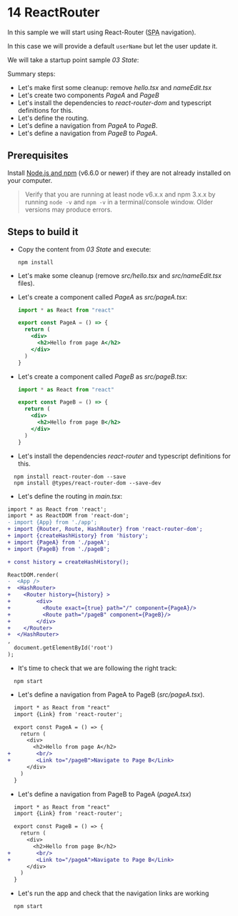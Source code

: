 # 14 ReactRouter

In this sample we will start using React-Router (<acronym title="Single Page Application">SPA</acronym> navigation).

In this case we will provide a default `userName` but let the user update
it.


We will take a startup point sample _03 State_:

Summary steps:

- Let's make first some cleanup: remove _hello.tsx_ and _nameEdit.tsx_
- Let's create two components _PageA_ and _PageB_
- Let's install the dependencies to _react-router-dom_ and typescript definitions for this.
- Let's define the routing.
- Let's define a navigation from _PageA_ to _PageB_.
- Let's define a navigation from _PageB_ to _PageA_.

## Prerequisites

Install [Node.js and npm](https://nodejs.org/en/) (v6.6.0 or newer) if they are not already installed on your computer.

> Verify that you are running at least node v6.x.x and npm 3.x.x by running `node -v` and `npm -v` in a terminal/console window. Older versions may produce errors.

## Steps to build it

- Copy the content from _03 State_ and execute:

  ```
  npm install
  ```

- Let's make some cleanup (remove _src/hello.tsx_ and _src/nameEdit.tsx_ files).

- Let's create a component called _PageA_ as _src/pageA.tsx_:

  ```jsx
  import * as React from "react"

  export const PageA = () => {
    return (
      <div>
        <h2>Hello from page A</h2>
      </div>
    )
  }
  ```

- Let's create a component called _PageB_ as _src/pageB.tsx_:

  ```jsx
  import * as React from "react"

  export const PageB = () => {
    return (
      <div>
        <h2>Hello from page B</h2>
      </div>
    )
  }
  ```

- Let's install the dependencies _react-router_ and typescript definitions for this.

```
  npm install react-router-dom --save
  npm install @types/react-router-dom --save-dev  
```

- Let's define the routing in _main.tsx_:

```diff
import * as React from 'react';
import * as ReactDOM from 'react-dom';
- import {App} from './app';
+ import {Router, Route, HashRouter} from 'react-router-dom';
+ import {createHashHistory} from 'history';
+ import {PageA} from './pageA';
+ import {PageB} from './pageB';

+ const history = createHashHistory();

ReactDOM.render(
-  <App />
+  <HashRouter>
+    <Router history={history} >    
+        <div>    
+          <Route exact={true} path="/" component={PageA}/>
+          <Route path="/pageB" component={PageB}/>
+        </div>
+    </Router>    
+  </HashRouter>
,
  document.getElementById('root')
);
```

- It's time to check that we are following the right track:

```
  npm start
```

- Let's define a navigation from PageA to PageB (_src/pageA.tsx_).

```diff
  import * as React from "react"
  import {Link} from 'react-router';

  export const PageA = () => {
    return (
      <div>
        <h2>Hello from page A</h2>
+        <br/>
+        <Link to="/pageB">Navigate to Page B</Link>
      </div>
    )
  }
```

- Let's define a navigation from PageB to PageA  (_pageA.tsx_)

```diff
  import * as React from "react"
  import {Link} from 'react-router';

  export const PageB = () => {
    return (
      <div>
        <h2>Hello from page B</h2>
+        <br/>
+        <Link to="/pageA">Navigate to Page B</Link>
      </div>
    )
  }
```


- Let's run the app and check that the navigation links are working

```
  npm start
```
